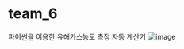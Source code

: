 # team_6
파이썬을 이용한 유해가스농도 측정 자동 계산기
![image](https://github.com/user-attachments/assets/f2bffa3e-7f2d-4202-8202-9e0e02326d2d)
